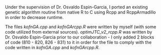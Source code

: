Under the supervision of Dr. Osvaldo Espin-Garcia, I ported an existing genetic algorithm routine from native R to C using Rcpp and RcppArmadillo in order to decrease runtime. 

The files _kofnGA.cpp_ and _kofnGArcpp.R_ were written by myself (with some code utilized from external sources). _optimJTC_v2_rcpp.R_ was written by Dr. Osvaldo Espin-Garcia prior to our collaboration - I only added 2 blocks of code (810 - 820, 826 - 831) to it in order for the file to comply with the code written in _kofnGA.cpp_ and _kofnGArcpp.R_. 
